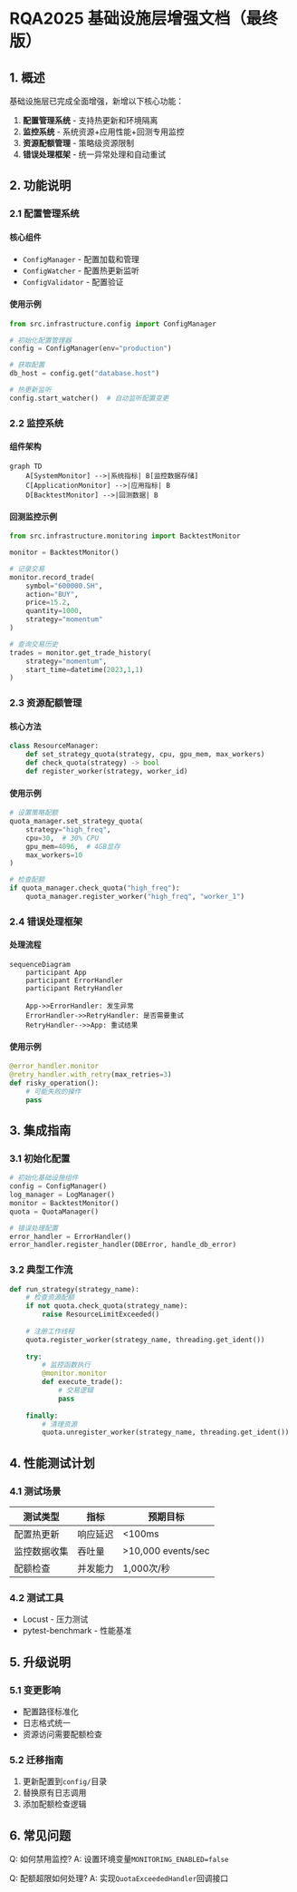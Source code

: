 # RQA2025 基础设施层增强文档（最终版）

## 1. 概述

基础设施层已完成全面增强，新增以下核心功能：

1. **配置管理系统** - 支持热更新和环境隔离
2. **监控系统** - 系统资源+应用性能+回测专用监控
3. **资源配额管理** - 策略级资源限制
4. **错误处理框架** - 统一异常处理和自动重试

## 2. 功能说明

### 2.1 配置管理系统

#### 核心组件
- `ConfigManager` - 配置加载和管理
- `ConfigWatcher` - 配置热更新监听
- `ConfigValidator` - 配置验证

#### 使用示例
```python
from src.infrastructure.config import ConfigManager

# 初始化配置管理器
config = ConfigManager(env="production")

# 获取配置
db_host = config.get("database.host")

# 热更新监听
config.start_watcher()  # 自动监听配置变更
```

### 2.2 监控系统

#### 组件架构
```mermaid
graph TD
    A[SystemMonitor] -->|系统指标| B[监控数据存储]
    C[ApplicationMonitor] -->|应用指标| B
    D[BacktestMonitor] -->|回测数据| B
```

#### 回测监控示例
```python
from src.infrastructure.monitoring import BacktestMonitor

monitor = BacktestMonitor()

# 记录交易
monitor.record_trade(
    symbol="600000.SH",
    action="BUY",
    price=15.2,
    quantity=1000,
    strategy="momentum"
)

# 查询交易历史
trades = monitor.get_trade_history(
    strategy="momentum",
    start_time=datetime(2023,1,1)
)
```

### 2.3 资源配额管理

#### 核心方法
```python
class ResourceManager:
    def set_strategy_quota(strategy, cpu, gpu_mem, max_workers)
    def check_quota(strategy) -> bool
    def register_worker(strategy, worker_id)
```

#### 使用示例
```python
# 设置策略配额
quota_manager.set_strategy_quota(
    strategy="high_freq",
    cpu=30,  # 30% CPU
    gpu_mem=4096,  # 4GB显存
    max_workers=10
)

# 检查配额
if quota_manager.check_quota("high_freq"):
    quota_manager.register_worker("high_freq", "worker_1")
```

### 2.4 错误处理框架

#### 处理流程
```mermaid
sequenceDiagram
    participant App
    participant ErrorHandler
    participant RetryHandler
    
    App->>ErrorHandler: 发生异常
    ErrorHandler->>RetryHandler: 是否需要重试
    RetryHandler-->>App: 重试结果
```

#### 使用示例
```python
@error_handler.monitor
@retry_handler.with_retry(max_retries=3)
def risky_operation():
    # 可能失败的操作
    pass
```

## 3. 集成指南

### 3.1 初始化配置
```python
# 初始化基础设施组件
config = ConfigManager()
log_manager = LogManager()
monitor = BacktestMonitor()
quota = QuotaManager()

# 错误处理配置
error_handler = ErrorHandler()
error_handler.register_handler(DBError, handle_db_error)
```

### 3.2 典型工作流
```python
def run_strategy(strategy_name):
    # 检查资源配额
    if not quota.check_quota(strategy_name):
        raise ResourceLimitExceeded()
    
    # 注册工作线程
    quota.register_worker(strategy_name, threading.get_ident())
    
    try:
        # 监控函数执行
        @monitor.monitor
        def execute_trade():
            # 交易逻辑
            pass
            
    finally:
        # 清理资源
        quota.unregister_worker(strategy_name, threading.get_ident())
```

## 4. 性能测试计划

### 4.1 测试场景
| 测试类型 | 指标 | 预期目标 |
|---------|------|---------|
| 配置热更新 | 响应延迟 | <100ms |
| 监控数据收集 | 吞吐量 | >10,000 events/sec |
| 配额检查 | 并发能力 | 1,000次/秒 |

### 4.2 测试工具
- Locust - 压力测试
- pytest-benchmark - 性能基准

## 5. 升级说明

### 5.1 变更影响
- 配置路径标准化
- 日志格式统一
- 资源访问需要配额检查

### 5.2 迁移指南
1. 更新配置到`config/`目录
2. 替换原有日志调用
3. 添加配额检查逻辑

## 6. 常见问题

Q: 如何禁用监控?
A: 设置环境变量`MONITORING_ENABLED=false`

Q: 配额超限如何处理?
A: 实现`QuotaExceededHandler`回调接口
```